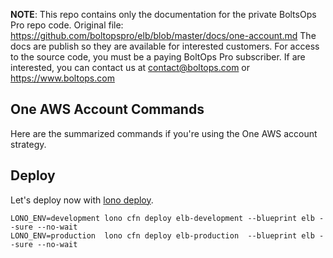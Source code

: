<!-- note marker start -->
**NOTE**: This repo contains only the documentation for the private BoltsOps Pro repo code.
Original file: https://github.com/boltopspro/elb/blob/master/docs/one-account.md
The docs are publish so they are available for interested customers.
For access to the source code, you must be a paying BoltOps Pro subscriber.
If are interested, you can contact us at contact@boltops.com or https://www.boltops.com

<!-- note marker end -->

## One AWS Account Commands

Here are the summarized commands if you're using the One AWS account strategy.

## Deploy

Let's deploy now with [lono deploy](https://lono.cloud/reference/lono-cfn-deploy/).

    LONO_ENV=development lono cfn deploy elb-development --blueprint elb --sure --no-wait
    LONO_ENV=production  lono cfn deploy elb-production  --blueprint elb --sure --no-wait
